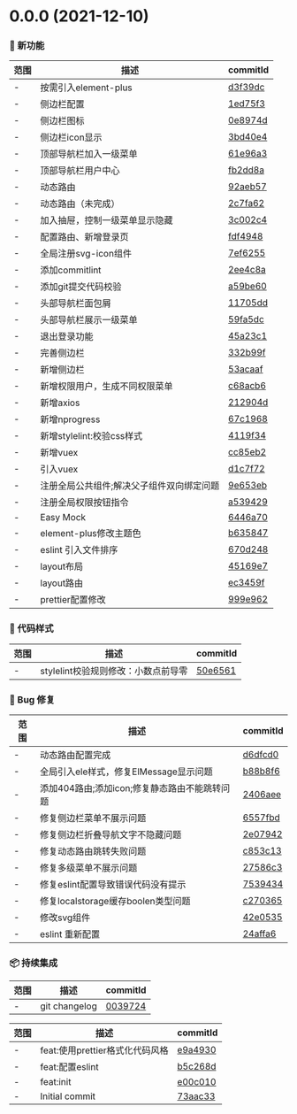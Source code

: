 # 0.0.0 (2021-12-10)

### 🌟 新功能
范围|描述|commitId
--|--|--
 - | 按需引入element-plus | [d3f39dc](https://github.com/Calvin66/vite-vue3-admin/commit/d3f39dc)
 - | 侧边栏配置 | [1ed75f3](https://github.com/Calvin66/vite-vue3-admin/commit/1ed75f3)
 - | 侧边栏图标 | [0e8974d](https://github.com/Calvin66/vite-vue3-admin/commit/0e8974d)
 - | 侧边栏icon显示 | [3bd40e4](https://github.com/Calvin66/vite-vue3-admin/commit/3bd40e4)
 - | 顶部导航栏加入一级菜单 | [61e96a3](https://github.com/Calvin66/vite-vue3-admin/commit/61e96a3)
 - | 顶部导航栏用户中心 | [fb2dd8a](https://github.com/Calvin66/vite-vue3-admin/commit/fb2dd8a)
 - | 动态路由 | [92aeb57](https://github.com/Calvin66/vite-vue3-admin/commit/92aeb57)
 - | 动态路由（未完成） | [2c7fa62](https://github.com/Calvin66/vite-vue3-admin/commit/2c7fa62)
 - | 加入抽屉，控制一级菜单显示隐藏 | [3c002c4](https://github.com/Calvin66/vite-vue3-admin/commit/3c002c4)
 - | 配置路由、新增登录页 | [fdf4948](https://github.com/Calvin66/vite-vue3-admin/commit/fdf4948)
 - | 全局注册svg-icon组件 | [7ef6255](https://github.com/Calvin66/vite-vue3-admin/commit/7ef6255)
 - | 添加commitlint | [2ee4c8a](https://github.com/Calvin66/vite-vue3-admin/commit/2ee4c8a)
 - | 添加git提交代码校验 | [a59be60](https://github.com/Calvin66/vite-vue3-admin/commit/a59be60)
 - | 头部导航栏面包屑 | [11705dd](https://github.com/Calvin66/vite-vue3-admin/commit/11705dd)
 - | 头部导航栏展示一级菜单 | [59fa5dc](https://github.com/Calvin66/vite-vue3-admin/commit/59fa5dc)
 - | 退出登录功能 | [45a23c1](https://github.com/Calvin66/vite-vue3-admin/commit/45a23c1)
 - | 完善侧边栏 | [332b99f](https://github.com/Calvin66/vite-vue3-admin/commit/332b99f)
 - | 新增侧边栏 | [53acaaf](https://github.com/Calvin66/vite-vue3-admin/commit/53acaaf)
 - | 新增权限用户，生成不同权限菜单 | [c68acb6](https://github.com/Calvin66/vite-vue3-admin/commit/c68acb6)
 - | 新增axios | [212904d](https://github.com/Calvin66/vite-vue3-admin/commit/212904d)
 - | 新增nprogress | [67c1968](https://github.com/Calvin66/vite-vue3-admin/commit/67c1968)
 - | 新增stylelint:校验css样式 | [4119f34](https://github.com/Calvin66/vite-vue3-admin/commit/4119f34)
 - | 新增vuex | [cc85eb2](https://github.com/Calvin66/vite-vue3-admin/commit/cc85eb2)
 - | 引入vuex | [d1c7f72](https://github.com/Calvin66/vite-vue3-admin/commit/d1c7f72)
 - | 注册全局公共组件;解决父子组件双向绑定问题 | [9e653eb](https://github.com/Calvin66/vite-vue3-admin/commit/9e653eb)
 - | 注册全局权限按钮指令 | [a539429](https://github.com/Calvin66/vite-vue3-admin/commit/a539429)
 - | Easy Mock | [6446a70](https://github.com/Calvin66/vite-vue3-admin/commit/6446a70)
 - | element-plus修改主题色 | [b635847](https://github.com/Calvin66/vite-vue3-admin/commit/b635847)
 - | eslint 引入文件排序 | [670d248](https://github.com/Calvin66/vite-vue3-admin/commit/670d248)
 - | layout布局 | [45169e7](https://github.com/Calvin66/vite-vue3-admin/commit/45169e7)
 - | layout路由 | [ec3459f](https://github.com/Calvin66/vite-vue3-admin/commit/ec3459f)
 - | prettier配置修改 | [999e962](https://github.com/Calvin66/vite-vue3-admin/commit/999e962)


### 🎨 代码样式
范围|描述|commitId
--|--|--
 - | stylelint校验规则修改：小数点前导零 | [50e6561](https://github.com/Calvin66/vite-vue3-admin/commit/50e6561)


### 🐛 Bug 修复
范围|描述|commitId
--|--|--
 - | 动态路由配置完成 | [d6dfcd0](https://github.com/Calvin66/vite-vue3-admin/commit/d6dfcd0)
 - | 全局引入ele样式，修复ElMessage显示问题 | [b88b8f6](https://github.com/Calvin66/vite-vue3-admin/commit/b88b8f6)
 - | 添加404路由;添加icon;修复静态路由不能跳转问题 | [2406aee](https://github.com/Calvin66/vite-vue3-admin/commit/2406aee)
 - | 修复侧边栏菜单不展示问题 | [6557fbd](https://github.com/Calvin66/vite-vue3-admin/commit/6557fbd)
 - | 修复侧边栏折叠导航文字不隐藏问题 | [2e07942](https://github.com/Calvin66/vite-vue3-admin/commit/2e07942)
 - | 修复动态路由跳转失败问题 | [c853c13](https://github.com/Calvin66/vite-vue3-admin/commit/c853c13)
 - | 修复多级菜单不展示问题 | [27586c3](https://github.com/Calvin66/vite-vue3-admin/commit/27586c3)
 - | 修复eslint配置导致错误代码没有提示 | [7539434](https://github.com/Calvin66/vite-vue3-admin/commit/7539434)
 - | 修复localstorage缓存boolen类型问题 | [c270365](https://github.com/Calvin66/vite-vue3-admin/commit/c270365)
 - | 修改svg组件 | [42e0535](https://github.com/Calvin66/vite-vue3-admin/commit/42e0535)
 - | eslint 重新配置 | [24affa6](https://github.com/Calvin66/vite-vue3-admin/commit/24affa6)


### 📦 持续集成
范围|描述|commitId
--|--|--
 - | git changelog | [0039724](https://github.com/Calvin66/vite-vue3-admin/commit/0039724)


范围|描述|commitId
--|--|--
 - | feat:使用prettier格式化代码风格 | [e9a4930](https://github.com/Calvin66/vite-vue3-admin/commit/e9a4930)
 - | feat:配置eslint | [b5c268d](https://github.com/Calvin66/vite-vue3-admin/commit/b5c268d)
 - | feat:init | [e00c010](https://github.com/Calvin66/vite-vue3-admin/commit/e00c010)
 - | Initial commit | [73aac33](https://github.com/Calvin66/vite-vue3-admin/commit/73aac33)

